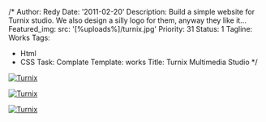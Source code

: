 /*
Author: Redy
Date: '2011-02-20'
Description: Build a simple website for Turnix studio. We also design a silly logo
  for them, anyway they like it...
Featured_img:
  src: '[%uploads%]/turnix.jpg'
Priority: 31
Status: 1
Tagline: Works
Tags:
- Html
- CSS
Task: Complate
Template: works
Title: Turnix Multimedia Studio
*/
<p>  <a class="lightbox-gallery" href="/[%uploads%]/turnix_2.jpg">    <img src="/[%uploads%]/turnix_2.jpg" alt="Turnix" />  </a></p><p>  <a class="lightbox-gallery" href="/[%uploads%]/turnix_3.jpg">    <img src="/[%uploads%]/turnix_3.jpg" alt="Turnix" />  </a></p><p>  <a class="lightbox-gallery" href="/[%uploads%]/turnix_4.jpg">    <img src="/[%uploads%]/turnix_4.jpg" alt="Turnix" />  </a></p>